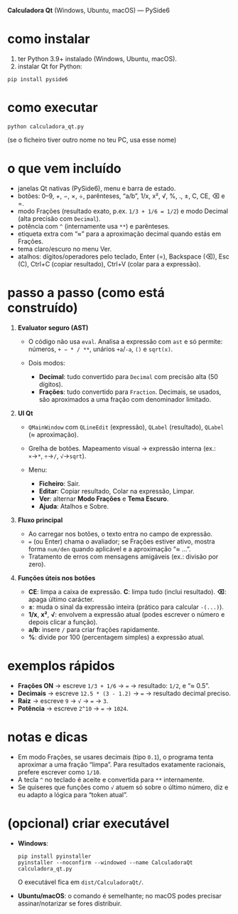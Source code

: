 __Calculadora Qt__ (Windows, Ubuntu, macOS) — PySide6 

# como instalar

1. ter Python 3.9+ instalado (Windows, Ubuntu, macOS).
2. instalar Qt for Python:

```
pip install pyside6
```

# como executar

```
python calculadora_qt.py
```

(se o ficheiro tiver outro nome no teu PC, usa esse nome)

# o que vem incluído

* janelas Qt nativas (PySide6), menu e barra de estado.
* botões: 0–9, +, −, ×, ÷, parênteses, “a/b”, 1/x, x², √, %, ., ±, C, CE, ⌫ e =.
* modo Frações (resultado exato, p.ex. `1/3 + 1/6 = 1/2`) e modo Decimal (alta precisão com `Decimal`).
* potência com `^` (internamente usa `**`) e parênteses.
* etiqueta extra com “≈” para a aproximação decimal quando estás em Frações.
* tema claro/escuro no menu Ver.
* atalhos: dígitos/operadores pelo teclado, Enter (=), Backspace (⌫), Esc (C), Ctrl+C (copiar resultado), Ctrl+V (colar para a expressão).

# passo a passo (como está construído)

1. **Evaluator seguro (AST)**

   * O código não usa `eval`. Analisa a expressão com `ast` e só permite: números, `+ − * / **`, unários `+a`/`-a`, `()` e `sqrt(x)`.
   * Dois modos:

     * **Decimal**: tudo convertido para `Decimal` com precisão alta (50 dígitos).
     * **Frações**: tudo convertido para `Fraction`. Decimais, se usados, são aproximados a uma fração com denominador limitado.

2. **UI Qt**

   * `QMainWindow` com `QLineEdit` (expressão), `QLabel` (resultado), `QLabel` (≈ aproximação).
   * Grelha de botões. Mapeamento visual → expressão interna (ex.: `×`→`*`, `÷`→`/`, `√`→`sqrt`).
   * Menu:

     * **Ficheiro**: Sair.
     * **Editar**: Copiar resultado, Colar na expressão, Limpar.
     * **Ver**: alternar **Modo Frações** e **Tema Escuro**.
     * **Ajuda**: Atalhos e Sobre.

3. **Fluxo principal**

   * Ao carregar nos botões, o texto entra no campo de expressão.
   * `=` (ou Enter) chama o avaliador; se Frações estiver ativo, mostra forma `num/den` quando aplicável e a aproximação “≈ …”.
   * Tratamento de erros com mensagens amigáveis (ex.: divisão por zero).

4. **Funções úteis nos botões**

   * **CE**: limpa a caixa de expressão. **C**: limpa tudo (inclui resultado). **⌫**: apaga último carácter.
   * **±**: muda o sinal da expressão inteira (prático para calcular `-(...)`).
   * **1/x**, **x²**, **√**: envolvem a expressão atual (podes escrever o número e depois clicar a função).
   * **a/b**: insere `/` para criar frações rapidamente.
   * **%**: divide por 100 (percentagem simples) a expressão atual.

# exemplos rápidos

* **Frações ON** → escreve `1/3 + 1/6` → `=` → resultado: `1/2`, e “≈ 0.5”.
* **Decimais** → escreve `12.5 * (3 - 1.2)` → `=` → resultado decimal preciso.
* **Raiz** → escreve `9` → `√` → `=` → `3`.
* **Potência** → escreve `2^10` → `=` → `1024`.

# notas e dicas

* Em modo Frações, se usares decimais (tipo `0.1`), o programa tenta aproximar a uma fração “limpa”. Para resultados exatamente racionais, prefere escrever como `1/10`.
* A tecla `^` no teclado é aceite e convertida para `**` internamente.
* Se quiseres que funções como `√` atuem só sobre o último número, diz e eu adapto a lógica para “token atual”.

# (opcional) criar executável

* **Windows**:

  ```
  pip install pyinstaller
  pyinstaller --noconfirm --windowed --name CalculadoraQt calculadora_qt.py
  ```

  O executável fica em `dist/CalculadoraQt/`.
* **Ubuntu/macOS**: o comando é semelhante; no macOS podes precisar assinar/notarizar se fores distribuir.
